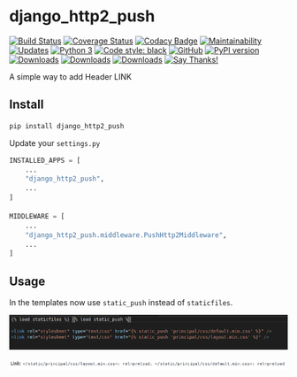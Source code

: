 # django_http2_push

[![Build Status](https://travis-ci.org/ricardochaves/django_http2_push.svg?branch=master)](https://travis-ci.org/ricardochaves/django_http2_push) [![Coverage Status](https://coveralls.io/repos/github/ricardochaves/django_http2_push/badge.svg?branch=master)](https://coveralls.io/github/ricardochaves/django_http2_push?branch=master) [![Codacy Badge](https://api.codacy.com/project/badge/Grade/3fde2e17d87f4fc68cd9211e342d465d)](https://app.codacy.com/app/ricardochaves/django_http2_push?utm_source=github.com&utm_medium=referral&utm_content=ricardochaves/django_http2_push&utm_campaign=Badge_Grade_Dashboard) [![Maintainability](https://api.codeclimate.com/v1/badges/076c5d59aee18da4abc3/maintainability)](https://codeclimate.com/github/ricardochaves/django_http2_push/maintainability) 
 [![Updates](https://pyup.io/repos/github/ricardochaves/django_http2_push/shield.svg)](https://pyup.io/repos/github/ricardochaves/django_http2_push/) [![Python 3](https://pyup.io/repos/github/ricardochaves/django_http2_push/python-3-shield.svg)](https://pyup.io/repos/github/ricardochaves/django_http2_push/) [![Code style: black](https://img.shields.io/badge/code%20style-black-000000.svg)](https://github.com/ambv/black) 
[![GitHub](https://img.shields.io/github/license/mashape/apistatus.svg)](https://github.com/ricardochaves/django_http2_push/blob/master/LICENSE) [![PyPI version](https://badge.fury.io/py/django-http2-push.svg)](https://badge.fury.io/py/django-http2-push) [![Downloads](https://pepy.tech/badge/django-http2-push)](https://pepy.tech/project/django-http2-push) [![Downloads](https://pepy.tech/badge/django-http2-push/month)](https://pepy.tech/project/django-http2-push) [![Downloads](https://pepy.tech/badge/django-http2-push/week)](https://pepy.tech/project/django-http2-push) [![Say Thanks!](https://img.shields.io/badge/Say%20Thanks-!-1EAEDB.svg)](https://saythanks.io/to/ricardochaves)



A simple way to add Header LINK

## Install

```bash
pip install django_http2_push
```

Update your `settings.py`

```python
INSTALLED_APPS = [
    ...
    "django_http2_push",
    ...
]

MIDDLEWARE = [
    ...
    "django_http2_push.middleware.PushHttp2Middleware",
    ...
]
```

## Usage

In the templates now use `static_push` instead of `staticfiles`.

![template_html](docs/images/template_html.png)

![header](docs/images/header_done.png)

